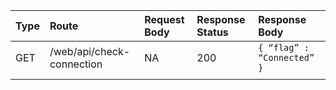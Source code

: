 | Type | Route                     | Request Body | Response Status | Response Body               |
| :--- | :------------------------ | :----------- | :-------------- | :-------------------------- |
| GET  | /web/api/check-connection | NA           | 200             | `{ “flag” : “Connected” } ` |
|      |                           |              |                 |                             |

